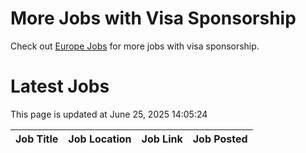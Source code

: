 # More Jobs with Visa Sponsorship

Check out [Europe Jobs](https://github.com/sureshparimi/europejobs#latest-jobs) for more jobs with visa sponsorship.

# Latest Jobs

This page is updated at June 25, 2025 14:05:24

| Job Title | Job Location | Job Link | Job Posted |
| --- | --- | --- | --- |
